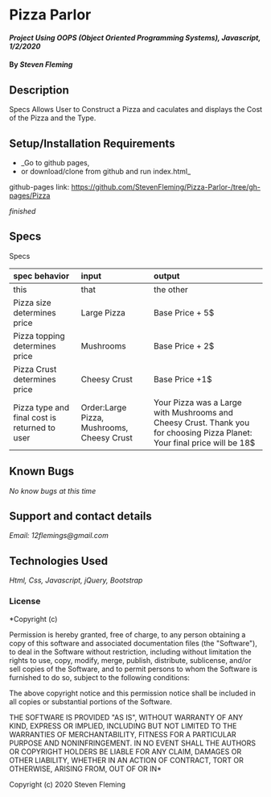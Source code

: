 
# Pizza Parlor

#### _Project Using OOPS (Object Oriented Programming Systems), Javascript, 1/2/2020_

#### By _**Steven Fleming**_

## Description
Specs 
Allows User to Construct a Pizza and caculates and displays the Cost of the Pizza and the Type.

## Setup/Installation Requirements

* _Go to github pages,
* or download/clone from github and run index.html_

github-pages link: https://github.com/StevenFleming/Pizza-Parlor-/tree/gh-pages/Pizza

_finished_

## Specs

Specs 

| spec behavior | input | output |
| :-------------     | :------------- | :------------- |
| this | that | the other |
| Pizza size determines price| Large Pizza| Base Price + 5$|
| Pizza topping determines price| Mushrooms| Base Price + 2$|
| Pizza Crust determines price| Cheesy Crust| Base Price +1$|
| Pizza type and final cost is returned to user| Order:Large Pizza, Mushrooms, Cheesy Crust| Your Pizza was a Large with Mushrooms and Cheesy Crust. Thank you for choosing Pizza Planet: Your final price will be 18$|

## Known Bugs

_No know bugs at this time_

## Support and contact details

_Email: 12flemings@gmail.com_

## Technologies Used

_Html, Css, Javascript, jQuery, Bootstrap_

### License

*Copyright (c)

Permission is hereby granted, free of charge, to any person obtaining a copy of this software and associated documentation files (the "Software"), to deal in the Software without restriction, including without limitation the rights to use, copy, modify, merge, publish, distribute, sublicense, and/or sell copies of the Software, and to permit persons to whom the Software is furnished to do so, subject to the following conditions:

The above copyright notice and this permission notice shall be included in all copies or substantial portions of the Software.

THE SOFTWARE IS PROVIDED "AS IS", WITHOUT WARRANTY OF ANY KIND, EXPRESS OR IMPLIED, INCLUDING BUT NOT LIMITED TO THE WARRANTIES OF MERCHANTABILITY, FITNESS FOR A PARTICULAR PURPOSE AND NONINFRINGEMENT. IN NO EVENT SHALL THE AUTHORS OR COPYRIGHT HOLDERS BE LIABLE FOR ANY CLAIM, DAMAGES OR OTHER LIABILITY, WHETHER IN AN ACTION OF CONTRACT, TORT OR OTHERWISE, ARISING FROM, OUT OF OR IN*

Copyright (c) 2020 Steven Fleming
